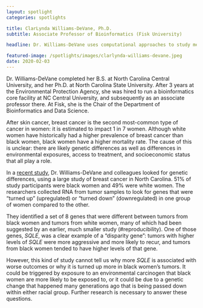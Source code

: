 ```yaml
---
layout: spotlight
categories: spotlights

title: ClarLynda Williams-DeVane, Ph.D.
subtitle: Associate Professor of Bioinformatics (Fisk University)

headline: Dr. Williams-DeVane uses computational approaches to study medical data, with a particular focus on health disparities that impact African-Americans.

featured-image: /spotlights/images/clarlynda-williams-devane.jpeg
date: 2020-02-03
---
```


Dr. Williams-DeVane completed her B.S. at North Carolina Central University, and her Ph.D. at North Carolina State University. After 3 years at the Environmental Protection Agency, she was hired to run a bioinformatics core facility at NC Central University, and subsequently as an associate professor there. At Fisk, she is the Chair of the Department of Bioinformatics and Data Science.

After skin cancer, breast cancer is the second most-common type of cancer in women: it is estimated to impact 1 in 7 women. Although white women have historically had a higher prevalence of breast cancer than black women, black women have a higher mortality rate. The cause of this is unclear: there are likely genetic differences as well as differences in environmental exposures, access to treatment, and socioeconomic status that all play a role.

In a <a class="light-bg" href="https://doi.org/10.1186%2Fs13058-017-0914-6" target="_blank" rel="noopener noreferrer">recent study</a>, Dr. Williams-DeVane and colleagues looked for genetic differences, using a large study of breast cancer in North Carolina. 51% of study participants were black women and 49% were white women. The researchers collected RNA from tumor samples to look for genes that were “turned up” (upregulated) or “turned down” (downregulated) in one group of women compared to the other.

They identified a set of 8 genes that were different between tumors from black women and tumors from white women, many of which had been suggested by an earlier, much smaller study (#reproducibility). One of those genes, <i>SQLE</i>, was a clear example of a “disparity gene”: tumors with higher levels of <i>SQLE</i> were more aggressive and more likely to recur, and tumors from black women tended to have higher levels of that gene.

However, this kind of study cannot tell us why more <i>SQLE</i> is associated with worse outcomes or why it is turned up more in black women’s tumors. It could be triggered by exposure to an environmental carcinogen that black women are more likely to be exposed to, or it could be due to a genetic change that happened many generations ago that is being passed down within either racial group. Further research is necessary to answer these questions.